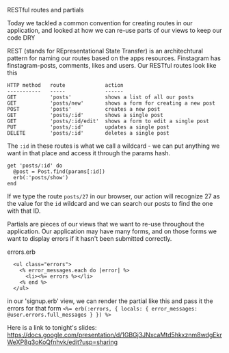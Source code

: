 RESTful routes and partials

Today we tackled a common convention for creating routes in our application, and looked at how we can re-use parts of our views to keep our code DRY

REST (stands for REpresentational State Transfer) is an architechtural pattern for naming our routes based on the apps resources. Finstagram has finstagram-posts, comments, likes and users. Our RESTful routes look like this

```
HTTP method   route             action
-----------   -----             ------
GET           'posts'           shows a list of all our posts
GET           'posts/new'       shows a form for creating a new post
POST          'posts'           creates a new post
GET           'posts/:id'       shows a single post
GET           'posts/:id/edit'  shows a form to edit a single post
PUT           'posts/:id'       updates a single post
DELETE        'posts/:id'       deletes a single post

```

The `:id` in these routes is what we call a wildcard - we can put anything we want in that place and access it through the params hash.

```
get 'posts/:id' do
  @post = Post.find(params[:id])
  erb(:'posts/show')
end
```
If we type the route `posts/27` in our browser, our action will recognize 27 as the value for the `id` wildcard and we can search our posts to find the one with that ID.

Partials are pieces of our views that we want to re-use throughout the application. Our application may have many forms, and on those forms we want to display errors if it hasn't been submitted correctly.

errors.erb
```
  <ul class="errors">
    <% error_messages.each do |error| %>
      <li><%= errors %></li>
    <% end %>
  </ul>
```

in our 'signup.erb' view, we can render the partial like this and pass it the errors for that form
`<%= erb(:errors, { locals: { error_messages: @user.errors.full_messages } }) %>`

Here is a link to tonight's slides: https://docs.google.com/presentation/d/1GBGj3JNxcaMtd5hkxznm8wdgEkrWeXP8q3oKoQfnhvk/edit?usp=sharing
